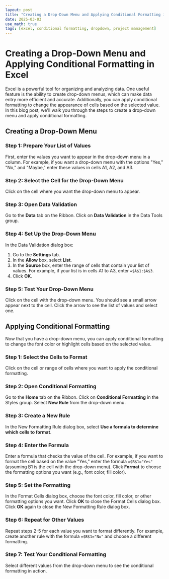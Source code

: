 ```yaml
---
layout: post
title: "Creating a Drop-Down Menu and Applying Conditional Formatting in Excel"
date: 2025-03-03
use_math: true
tags: [excel, conditional formatting, dropdown, project management]
---
```


# Creating a Drop-Down Menu and Applying Conditional Formatting in Excel

Excel is a powerful tool for organizing and analyzing data. One useful feature is the ability to create drop-down menus, which can make data entry more efficient and accurate. Additionally, you can apply conditional formatting to change the appearance of cells based on the selected value. In this blog post, we'll walk you through the steps to create a drop-down menu and apply conditional formatting.

## Creating a Drop-Down Menu

### Step 1: Prepare Your List of Values
First, enter the values you want to appear in the drop-down menu in a column. For example, if you want a drop-down menu with the options "Yes," "No," and "Maybe," enter these values in cells A1, A2, and A3.

### Step 2: Select the Cell for the Drop-Down Menu
Click on the cell where you want the drop-down menu to appear.

### Step 3: Open Data Validation
Go to the **Data** tab on the Ribbon. Click on **Data Validation** in the Data Tools group.

### Step 4: Set Up the Drop-Down Menu
In the Data Validation dialog box:
1. Go to the **Settings** tab.
2. In the **Allow** box, select **List**.
3. In the **Source** box, enter the range of cells that contain your list of values. For example, if your list is in cells A1 to A3, enter `=$A$1:$A$3`.
4. Click **OK**.

### Step 5: Test Your Drop-Down Menu
Click on the cell with the drop-down menu. You should see a small arrow appear next to the cell. Click the arrow to see the list of values and select one.

## Applying Conditional Formatting

Now that you have a drop-down menu, you can apply conditional formatting to change the font color or highlight cells based on the selected value.

### Step 1: Select the Cells to Format
Click on the cell or range of cells where you want to apply the conditional formatting.

### Step 2: Open Conditional Formatting
Go to the **Home** tab on the Ribbon. Click on **Conditional Formatting** in the Styles group. Select **New Rule** from the drop-down menu.

### Step 3: Create a New Rule
In the New Formatting Rule dialog box, select **Use a formula to determine which cells to format**.

### Step 4: Enter the Formula
Enter a formula that checks the value of the cell. For example, if you want to format the cell based on the value "Yes," enter the formula `=$B$1="Yes"` (assuming B1 is the cell with the drop-down menu). Click **Format** to choose the formatting options you want (e.g., font color, fill color).

### Step 5: Set the Formatting
In the Format Cells dialog box, choose the font color, fill color, or other formatting options you want. Click **OK** to close the Format Cells dialog box. Click **OK** again to close the New Formatting Rule dialog box.

### Step 6: Repeat for Other Values
Repeat steps 2-5 for each value you want to format differently. For example, create another rule with the formula `=$B$1="No"` and choose a different formatting.

### Step 7: Test Your Conditional Formatting
Select different values from the drop-down menu to see the conditional formatting in action.
